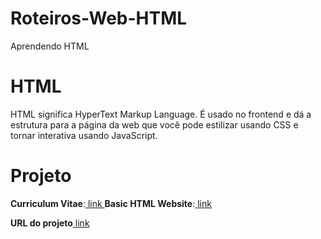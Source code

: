 # Roteiros-Web-HTML
 Aprendendo HTML
# HTML
HTML significa HyperText Markup Language. É usado no frontend e dá a estrutura para a página da web que você pode estilizar usando CSS e tornar interativa usando JavaScript.
# Projeto
**Curriculum Vitae**:[ link ](https://github.com/weslei573/Roteiros-Web-HTML/blob/main/HTML-Projetos/CV-de-um-pagina/index.html)
**Basic HTML Website**:[ link ](https://github.com/weslei573/Roteiros-Web-HTML/tree/main/HTML-Projetos/Site-HTML-basico)

**URL do projeto**[ link ](https://roadmap.sh/projects/single-page-cv)
